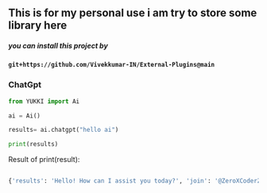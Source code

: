 ## This is for my personal use i am try to store some library here


##### you can install this project by
 ####  `git+https://github.com/Vivekkumar-IN/External-Plugins@main`


### ChatGpt
```python
from YUKKI import Ai

ai = Ai()

results= ai.chatgpt("hello ai")

print(results)
```
Result of print(result):

```python

{'results': 'Hello! How can I assist you today?', 'join': '@ZeroXCoderZChat', 'success': True}
```